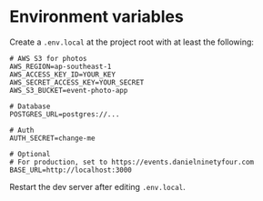 Environment variables
=====================

Create a `.env.local` at the project root with at least the following:

```
# AWS S3 for photos
AWS_REGION=ap-southeast-1
AWS_ACCESS_KEY_ID=YOUR_KEY
AWS_SECRET_ACCESS_KEY=YOUR_SECRET
AWS_S3_BUCKET=event-photo-app

# Database
POSTGRES_URL=postgres://...

# Auth
AUTH_SECRET=change-me

# Optional
# For production, set to https://events.danielninetyfour.com
BASE_URL=http://localhost:3000
```

Restart the dev server after editing `.env.local`.
